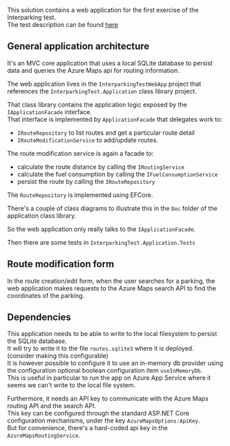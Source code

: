 This solution contains a web application for the first exercise of the Interparking test.  
The test description can be found [here](https://satellitbe-my.sharepoint.com/:b:/g/personal/tuan-tu_tran_satellit_be/ESrO8LcH4s1Ai1x7530VeT0BOorhEVdDQaPRRxFra_KSJw?e=4YzjTx)

## General application architecture

It's an MVC core application that uses a local SQLite database to persist data and queries the Azure Maps api for routing information.

The web application lives in the `InterparkingTestWebApp` project that references the `InterparkingTest.Application` class library project.

That class library contains the application logic exposed by the `IApplicationFacade` interface.  
That interface is implemented by `ApplicationFacade` that delegates work to:  
- `IRouteRepository` to list routes and get a particular route detail
- `IRouteModificationService` to add/update routes.

The route modification service is again a facade to:
- calculate the route distance by calling the `IRoutingService`
- calculate the fuel consumption by calling the `IFuelConsumptionService`
- persist the route by calling the `IRouteRepository`

The `RouteRepository` is implemented using EFCore.

There's a couple of class diagrams to illustrate this in the `Doc` folder of the application class library.

So the web application only really talks to the `IApplicationFacade`.

Then there are some tests in `InterparkingTest.Application.Tests`

## Route modification form

In the route creation/edit form, when the user searches for a parking, the web application makes requests to the Azure Maps search API to find
the coordinates of the parking.

## Dependencies

This application needs to be able to write to the local filesystem to persist the SQLite database.  
It will try to write it to the file `routes.sqlite3` where it is deployed.  
(consider making this configurable)  
It is however possible to configure it to use an in-memory db provider using the configuration optional boolean configuration item `useInMemoryDb`.  
This is useful in particular to run the app on Azure App Service where it seems we can't write to the local file system.

Furthermore, it needs an API key to communicate with the Azure Maps routing API and the search API.  
This key can be configured through the standard ASP.NET Core configuration mechanisms, under the key `AzureMapsOptions:ApiKey`.  
But for convenience, there's a hard-coded api key in the `AzureMapsRoutingService`.
